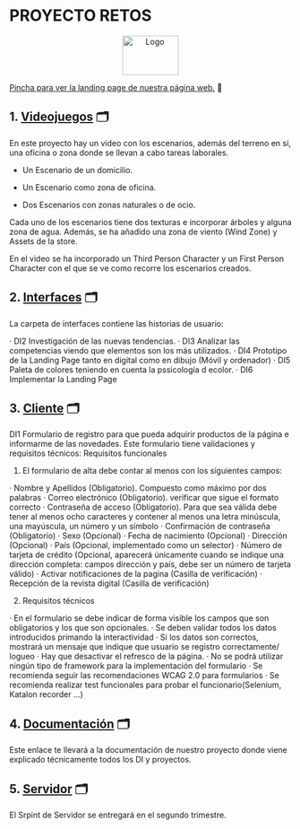 # PROYECTO RETOS   
<p align="center">
  <center><img src="https://github.com/Diegonmarti/Proyecto-Retos-CDC/assets/98549170/a25f2c4a-9b78-4c43-bcaf-9d682d45044b" alt="Logo" width="100" height="70"></center>
</p> 


[Pincha para ver la landing page de nuestra página web.](https://diegonmarti.github.io/Proyecto-Retos-CDC/)  📄


## 1. [Videojuegos](https://github.com/Diegonmarti/Proyecto-Retos-CDC/tree/main/Videojuegos) 🗂️

En este proyecto hay un video con los escenarios, además del terreno en sí, una oficina o zona donde se llevan a cabo tareas laborales.

- Un Escenario de un domicilio.

- Un Escenario como zona de oficina.

- Dos Escenarios con zonas naturales o de ocio.

Cada uno de los escenarios tiene dos texturas e incorporar árboles y alguna zona de agua. Además, se ha añadido una zona de viento (Wind Zone) y Assets de la store.

En el video se ha incorporado un Third Person Character y un First Person Character con el que se ve como recorre los escenarios creados.

## 2. [Interfaces](https://github.com/Diegonmarti/Proyecto-Retos-CDC/tree/main/Interfaces) 🗂️

La carpeta de interfaces contiene las historias de usuario:

· DI2 Investigación de las nuevas tendencias.
· DI3 Analizar las competencias viendo que elementos son los más utilizados.
· DI4 Prototipo de la Landing Page tanto en digital como en dibujo (Móvil y ordenador)
· DI5 Paleta de colores teniendo en cuenta la pssicología d ecolor.
· DI6 Implementar la Landing Page

## 3. [Cliente](https://github.com/Diegonmarti/Proyecto-Retos-CDC/tree/main/Cliente/DI1) 🗂️

DI1 Formulario de registro para que pueda adquirir productos de la página e informarme de las novedades.
Este formulario tiene validaciones y requisitos técnicos:
Requisitos funcionales

1) El formulario de alta debe contar al menos con los siguientes campos:

· Nombre y Apellidos (Obligatorio). Compuesto como máximo por dos palabras
· Correo electrónico (Obligatorio). verificar que sigue el formato correcto
· Contraseña de acceso (Obligatorio). Para que sea válida debe tener al menos ocho caracteres y contener al menos una letra minúscula, una mayúscula, un número y un símbolo
· Confirmación de contraseña (Obligatorio)
· Sexo (Opcional)
· Fecha de nacimiento (Opcional)
· Dirección (Opcional)
· País (Opcional, implementado como un selector)
· Número de tarjeta de crédito (Opcional, aparecerá únicamente cuando se indique una dirección completa: campos dirección y país, debe ser un número de tarjeta válido)
· Activar notificaciones de la pagina (Casilla de verificación)
· Recepción de la revista digital (Casilla de verificación)

2) Requisitos técnicos

· En el formulario se debe indicar de forma visible los campos que son obligatorios y los que son opcionales.
· Se deben validar todos los datos introducidos primando la interactividad
· Si los datos son correctos, mostrará un mensaje que indique que usuario se registro correctamente/ logueo
· Hay que desactivar el refresco de la página.
· No se podrá utilizar ningún tipo de framework para la implementación del formulario
· Se recomienda seguir las recomendaciones WCAG 2.0 para formularios
· Se recomienda realizar test funcionales para probar el funcionario(Selenium, Katalon recorder ...) 

## 4. [Documentación](https://github.com/Diegonmarti/Proyecto-Retos-CDC/tree/main/Documentacion) 🗂️

Este enlace te llevará a la documentación de nuestro proyecto donde viene explicado técnicamente todos los DI y proyectos.

## 5. [Servidor](https://github.com/Diegonmarti/Proyecto-Retos-CDC/tree/main/Servidor) 🗂️

El Srpint de Servidor se entregará en el segundo trimestre.
